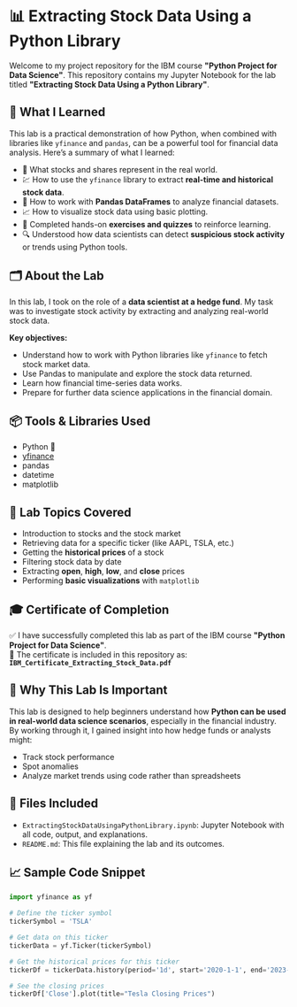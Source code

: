 # 📊 Extracting Stock Data Using a Python Library

Welcome to my project repository for the IBM course **"Python Project for Data Science"**. This repository contains my Jupyter Notebook for the lab titled **"Extracting Stock Data Using a Python Library"**.

## 🧠 What I Learned

This lab is a practical demonstration of how Python, when combined with libraries like `yfinance` and `pandas`, can be a powerful tool for financial data analysis. Here’s a summary of what I learned:

- 📌 What stocks and shares represent in the real world.
- 💹 How to use the `yfinance` library to extract **real-time and historical stock data**.
- 🧮 How to work with **Pandas DataFrames** to analyze financial datasets.
- 📈 How to visualize stock data using basic plotting.
- 🧪 Completed hands-on **exercises and quizzes** to reinforce learning.
- 🔍 Understood how data scientists can detect **suspicious stock activity** or trends using Python tools.

## 🗂️ About the Lab

In this lab, I took on the role of a **data scientist at a hedge fund**. My task was to investigate stock activity by extracting and analyzing real-world stock data.

**Key objectives:**
- Understand how to work with Python libraries like `yfinance` to fetch stock market data.
- Use Pandas to manipulate and explore the stock data returned.
- Learn how financial time-series data works.
- Prepare for further data science applications in the financial domain.

## 📦 Tools & Libraries Used

- Python 🐍
- [yfinance](https://pypi.org/project/yfinance/)
- pandas
- datetime
- matplotlib

## 🔎 Lab Topics Covered

- Introduction to stocks and the stock market
- Retrieving data for a specific ticker (like AAPL, TSLA, etc.)
- Getting the **historical prices** of a stock
- Filtering stock data by date
- Extracting **open**, **high**, **low**, and **close** prices
- Performing **basic visualizations** with `matplotlib`

## 🎓 Certificate of Completion

✅ I have successfully completed this lab as part of the IBM course **"Python Project for Data Science"**.  
📎 The certificate is included in this repository as:  
**`IBM_Certificate_Extracting_Stock_Data.pdf`**

## 🧪 Why This Lab Is Important

This lab is designed to help beginners understand how **Python can be used in real-world data science scenarios**, especially in the financial industry. By working through it, I gained insight into how hedge funds or analysts might:
- Track stock performance
- Spot anomalies
- Analyze market trends using code rather than spreadsheets

## 📁 Files Included

- `ExtractingStockDataUsingaPythonLibrary.ipynb`: Jupyter Notebook with all code, output, and explanations.
- `README.md`: This file explaining the lab and its outcomes.

## 📈 Sample Code Snippet

```python
import yfinance as yf

# Define the ticker symbol
tickerSymbol = 'TSLA'

# Get data on this ticker
tickerData = yf.Ticker(tickerSymbol)

# Get the historical prices for this ticker
tickerDf = tickerData.history(period='1d', start='2020-1-1', end='2023-1-1')

# See the closing prices
tickerDf['Close'].plot(title="Tesla Closing Prices")
